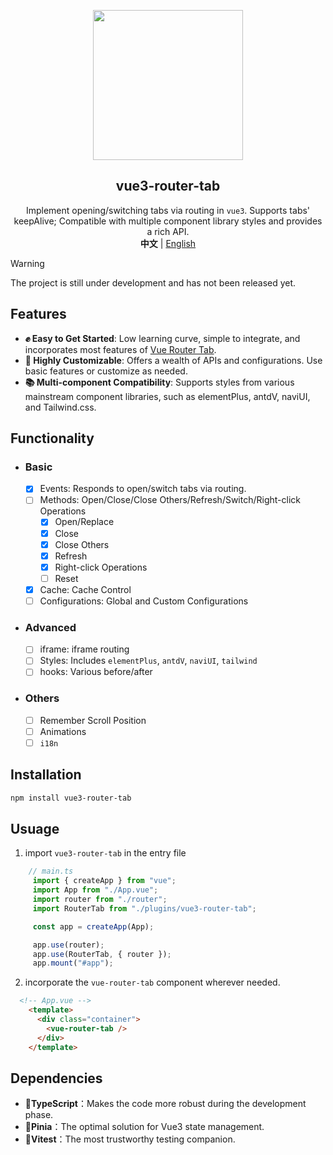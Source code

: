 <p align="center">
    <div align="center"><img src="https://github.com/daylenjeez/vue3-router-tab/assets/111993029/71058201-d832-43d2-8396-04def7756971" width=240 /></div>
    <h2 align="center">vue3-router-tab</h2>
    <div align="center">Implement opening/switching tabs via routing in <code>vue3</code>. Supports tabs' keepAlive; Compatible with multiple component library styles and provides a rich API.</div>
    <div align="center"><strong>中文</strong> | <a href="">English</a></div>
</p>

> [!WARNING]  
> The project is still under development and has not been released yet.

## Features

- **✊ Easy to Get Started**: Low learning curve, simple to integrate, and incorporates most features of [Vue Router Tab](https://bhuh12.github.io/vue-router-tab/zh/).
- **🎨 Highly Customizable**: Offers a wealth of APIs and configurations. Use basic features or customize as needed.
- **📚 Multi-component Compatibility**: Supports styles from various mainstream component libraries, such as elementPlus, antdV, naviUI, and Tailwind.css.

## Functionality
- ### Basic
    - [x] Events: Responds to open/switch tabs via routing.
    - [ ] Methods: Open/Close/Close Others/Refresh/Switch/Right-click Operations
      - [x] Open/Replace
      - [x] Close
      - [x] Close Others
      - [x] Refresh
      - [x] Right-click Operations
      - [ ] Reset
    - [x] Cache: Cache Control
    - [ ] Configurations: Global and Custom Configurations
- ### Advanced
    - [ ] iframe: iframe routing
    - [ ] Styles: Includes ``elementPlus``, ``antdV``, ``naviUI``, ``tailwind``
    - [ ] hooks: Various before/after
- ### Others
    - [ ] Remember Scroll Position
    - [ ] Animations
    - [ ] ``i18n``

## Installation

```bash
npm install vue3-router-tab
```

## Usuage

1. import ``vue3-router-tab`` in the entry file
```ts
    // main.ts
     import { createApp } from "vue";
     import App from "./App.vue";
     import router from "./router";
     import RouterTab from "./plugins/vue3-router-tab";

     const app = createApp(App);

     app.use(router);
     app.use(RouterTab, { router });
     app.mount("#app");
```

2. incorporate the ``vue-router-tab`` component wherever needed.
```html
  <!-- App.vue -->
    <template>
      <div class="container">
        <vue-router-tab />
      </div>
    </template>
```

## Dependencies

- **💪TypeScript**：Makes the code more robust during the development phase.
- **🍍Pinia**：The optimal solution for Vue3 state management.
- **👬Vitest**：The most trustworthy testing companion.
